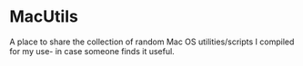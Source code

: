 MacUtils
========

A place to share the collection of random Mac OS utilities/scripts I compiled for my use- in case someone finds it useful.
